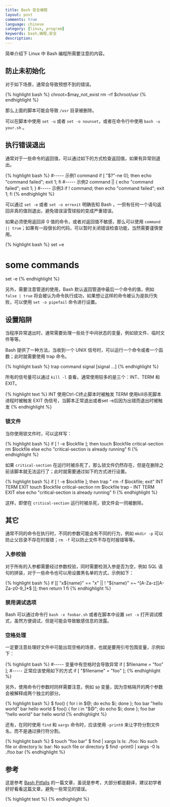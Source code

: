 ```yaml
---
title: Bash 安全编程
layout: post
comments: true
language: chinese
category: [linux, program]
keywords: bash,编程,安全
description:
---
```


简单介绍下 Linux 中 Bash 编程所需要注意的内容。

<!-- more -->

## 防止未初始化

对于如下场景，通常会导致预想不到的错误。

{% highlight bash %}
chroot=$may_not_exist
rm -rf $chroot/usr
{% endhighlight %}

那么上面的脚本可能会导致 `/usr` 目录被删除。

可以在脚本中使用 `set -u` 或者 `set -o nounset`，或者在命令行中使用 `bash -u your.sh` 。

## 执行错误退出

通常对于一些命令的返回值，可以通过如下的方式检查返回值，如果有异常则退出。

{% highlight bash %}
#----- 示例1
command
if [ "$?"-ne 0]; then echo "command failed"; exit 1; fi
#----- 示例2
command || { echo "command failed"; exit 1; }
#----- 示例3
if ! command; then echo "command failed"; exit 1; fi
{% endhighlight %}

可以通过 `set -e` 或者 `set -o errexit` 明确告知 Bash ，一但有任何一个语句返回非真的值则退出，避免错误滚雪球般的变成严重错误。

如果必须使用返回非 0 值的命令，或者对返回值不敏感，那么可以使用 `command || true`；如果有一段很长的代码，可以暂时关闭错误检查功能，当然需要谨慎使用。

{% highlight bash %}
set +e
# some commands
set -e
{% endhighlight %}

另外，需要注意管道的使用，Bash 默认返回管道中最后一个命令的值，例如 `false | true` 将会被认为命令执行成功，如果想让这样的命令被认为是执行失败，可以使用 `set -o pipefail` 命令进行设置。

## 设置陷阱

当程序异常退出时，通常需要处理一些处于中间状态的变量，例如锁文件、临时文件等等。

Bash 提供了一种方法，当收到一个 UNIX 信号时，可以运行一个命令或者一个函数；此时就需要使用 trap 命令。

{% highlight bash %}
trap command signal [signal ...]
{% endhighlight %}

所有的信号量可以通过 `kill -l` 查看，通常使用较多的是三个：INT、TERM 和 EXIT。

{% highlight text %}
INT   使用Ctrl-C终止脚本时被触发
TERM  使用kill杀死脚本进程时被触发
EXIT  伪信号，当脚本正常退出或者set -e后因为出错而退出时被触发
{% endhighlight %}

### 锁文件

当你使用锁文件时，可以这样写：

{% highlight bash %}
if [ ! -e $lockfile ]; then
    touch $lockfile
    critical-section
    rm $lockfile
else
    echo "critical-section is already running"
fi
{% endhighlight %}

如果 `critical-section` 在运行时被杀死了，那么锁文件仍然存在，但是在删除之前该脚本就无法运行了；此时就需要通过如下的方式进行设置。

{% highlight bash %}
if [ ! -e $lockfile ]; then
    trap " rm -f $lockfile; exit" INT TERM EXIT
    touch $lockfile
    critical-section
    rm $lockfile
    trap - INT TERM EXIT
else
    echo "critical-section is already running"
fi
{% endhighlight %}

这样，即使在 `critical-section` 运行时被杀死，锁文件会一同被删除。


<!--
### 竟态条件

另外，在上面锁文件示例中，会存在一个竟态条件，也就是在判断锁文件和创建锁文件之间。

其中一个可行的解决方法是使用IO重定向和bash的noclobber(wikipedia)模式，重定向到不存在的文件。我们可以这么做：
if ( set -o noclobber; echo "$$" > "$lockfile") 2> /dev/null;
then
trap 'rm -f "$lockfile"; exit $?' INT TERM EXIT
critical-section
rm -f "$lockfile"
trap - INT TERM EXIT
else
echo "Failed to acquire lockfile: $lockfile"
echo "held by $(cat $lockfile)"
fi
更复杂一点儿的问题是你要更新一大堆文件，当它们更新过程中出现问题时，你是否能让脚本挂得更加优雅一些。你想确认那些正确更新了，哪些根本没有变化。比如你需要一个添加用户的脚本。
add_to_passwd $user
cp -a /etc/skel /home/$user
chown $user /home/$user -R
当磁盘空间不足或者进程中途被杀死，这个脚本就会出现问题。在这种情况下，你也许希望用户账户不存在，而且他的文件也应该被删除。
rollback() {
del_from_passwd $user
if [ -e /home/$user ]; then
rm -rf /home/$user
fi
exit
}

trap rollback INT TERM EXIT
add_to_passwd $user

cp -a /etc/skel /home/$user
chown $user /home/$user -R
trap - INT TERM EXIT
在脚本最后需要使用trap关闭rollback调用，否则当脚本正常退出的时候rollback将会被调用，那么脚本等于什么都没做。
保持原子化

又是你需要一次更新目录中的一大堆文件，比如你需要将URL重写到另一个网站的域名。你也许会写：
for file in $(find /var/www -type f -name "*.html"); do
perl -pi -e 's/www.example.net/www.example.com/' $file
done
如果修改到一半是脚本出现问题，一部分使用www.example.com，而另一部分使用www.example.net。你可以使用备份和trap解决，但在升级过程中你的网站URL是不一致的。
解决方法是将这个改变做成一个原子操作。先对数据做一个副本，在副本中更新URL，再用副本替换掉现在工作的版本。你需要确认副本和工作版本目录在同一个磁盘分区上，这样你就可以利用Linux系统的优势，它移动目录仅仅是更新目录指向的inode节点。
cp -a /var/www /var/www-tmp
for file in $(find /var/www-tmp -type -f -name "*.html"); do
perl -pi -e 's/www.example.net/www.example.com/' $file
done
mv /var/www /var/www-old
mv /var/www-tmp /var/www
-->

## 其它

通常不同的命令在执行时，不同的参数可能会有不同的行为，例如 `mkdir -p` 可以防止父目录不存在时报错；`rm -f` 可以防止文件不存在时报错等等。

### 入参校验

对于所有的入参都需要经过参数校验，同时需要检测入参是否为空，例如 SQL 语句的拼装，对于一些命令也可以用设置黑名单的方式，示例如下：

{% highlight bash %}
if [[ "x${name}" == "x" || ! "${name}" =~ ^[A-Za-z][A-Za-z0-9_]*$ ]]; then
	return 1
fi
{% endhighlight %}

### 禁用调试选项

Bash 可以通过命令行 `bash -x foobar.sh` 或者在脚本中设置 `set -x` 打开调试模式，虽然方便调试，但是可能会导致敏感信息的泄露。

### 空格处理

一定要注意处理好文件中可能出现空格的场景，也就是要用引号包围变量，示例如下：

{% highlight bash %}
#----- 变量中有空格时会导致异常
if [ $filename = "foo" ];
#----- 正常应该使用如下的方式
if [ "$filename" = "foo" ];
{% endhighlight %}

另外，使用命令行参数时同样需要注意，例如 `$@` 变量，因为空格隔开的两个参数会被解释成两个独立的部分。

{% highlight bash %}
$ foo() { for i in $@; do echo $i; done }; foo bar "hello world"
bar
hello
world
$ foo() { for i in "$@"; do echo $i; done }; foo bar "hello world"
bar
hello world
{% endhighlight %}

还有，在同时使用 `find` 和 `xargs` 命令时，应该使用 `-print0` 来让字符分割文件名，而不是通过换行符分割。

{% highlight bash %}
$ touch "foo bar"
$ find | xargs ls
ls: ./foo: No such file or directory
ls: bar: No such file or directory
$ find -print0 | xargs -0 ls
./foo bar
{% endhighlight %}



<!--


下面就逐个分析一下这篇文章中提到的错误。不是完全的翻译，有些没用的话就略过了， 有些地方则加了些注释。

    for i in `ls *.mp3`

    常见的错误写法：

     for i in `ls *.mp3`; do     # Wrong!

    为什么错误呢？因为for…in语句是按照空白来分词的，包含空格的文件名会被拆成多个词。 如遇到 01 - Don’t Eat the Yellow Snow.mp3 时，i的值会依次取 01，-，Don’t，等等。

    用双引号也不行，它会将ls *.mp3的全部结果当成一个词来处理。

     for i in "`ls *.mp3`"; do   # Wrong!

    正确的写法是

     for i in *.mp3; do

    cp $file $target

    这句话基本上正确，但同样有空格分词的问题。所以应当用双引号：

     cp "$file" "$target"

    但是如果凑巧文件名以 - 开头，这个文件名会被 cp 当作命令行选项来处理，依旧很头疼。可以试试下面这个。

     cp -- "$file" "$target"

    运气差点的再碰上一个不支持 – 选项的系统，那只能用下面的方法了：使每个变量都以目录开头。

     for i in ./*.mp3; do
       cp "$i" /target
       ...

    [ $foo = "bar" ]

    当$foo为空时，上面的命令就变成了

     [ = "bar" ]

    类似地，当$foo包含空格时：

     [ multiple words here = "bar" ]

    两者都会出错。所以应当用双引号将变量括起来：

     [ "$foo" = bar ]      # 几乎完美了。

    但是！当$foo以 - 开头时依然会有问题。 在较新的bash中你可以用下面的方法来代替，[[ 关键字能正确处理空白、空格、带横线等问题。

     [[ $foo = bar ]]      # 正确

    旧版本bash中可以用这个技巧（虽然不好理解）：

     [ x"$foo" = xbar ]    # 正确

    或者干脆把变量放在右边，因为 [ 命令的等号右边即使是空白或是横线开头，依然能正常工作。 （Java编程风格中也有类似的做法，虽然目的不一样。）

     [ bar = "$foo" ]      # 正确

    cd `dirname "$f"`

    同样也存在空格问题。那么加上引号吧。

     cd "`dirname "$f"`"

    问题来了，是不是写错了？由于双引号的嵌套，你会认为`dirname 是第一个字符串，`是第二个字符串。 错了，那是C语言。在bash中，命令替换（反引号``中的内容）里面的双引号会被正确地匹配到一起， 不用特意去转义。

    $()语法也相同，如下面的写法是正确的。

     cd "$(dirname "$f")"

    [ "$foo" = bar && "$bar" = foo ]

    [ 中不能使用 && 符号！因为 [ 的实质是 test 命令，&& 会把这一行分成两个命令的。应该用以下的写法。

     [ bar = "$foo" -a foo = "$bar" ]       # Right!
     [ bar = "$foo" ] && [ foo = "$bar" ]   # Also right!
     [[ $foo = bar && $bar = foo ]]         # Also right!

    [ $foo > 7 ]

    很可惜 [[ 只适用于字符串，不能做数字比较。数字比较应当这样写：

     (( $foo > 7 ))

    或者用经典的写法：

     [ $foo -gt 7 ]

    但上述使用 -gt 的写法有个问题，那就是当 $foo 不是数字时就会出错。你必须做好类型检验。

    这样写也行。

     [[ $foo -gt 7 ]]

    grep foo bar | while read line; do ((count++)); done

    这行代码数出bar文件中包含foo的行数，虽然很麻烦（等同于grep -c foo bar或者 grep foo bar | wc -l）。 乍一看没有问题，但执行之后count变量却没有值。因为管道中的每个命令都放到一个新的子shell中执行， 所以子shell中定义的count变量无法传递出来。

    if [grep foo myfile]

    初学者常犯的错误，就是将 if 语句后面的 [ 当作if语法的一部分。实际上它是一个命令，相当于 test 命令， 而不是 if 语法。这一点C程序员特别应当注意。

    if 会将 if 到 then 之间的所有命令的返回值当作判断条件。因此上面的语句应当写成

     if grep foo myfile > /dev/null; then

    if [bar="$foo"]

    同样，[ 是个命令，不是 if 语句的一部分，所以要注意空格。

     if [ bar = "$foo" ]

    if [ [ a = b ] && [ c = d ] ]

    同样的问题，[ 不是 if 语句的一部分，当然也不是改变逻辑判断的括号。它是一个命令。可能C程序员比较容易犯这个错误？

    if [ a = b ] && [ c = d ]        # 正确

    cat file | sed s/foo/bar/ > file

    你不能在同一条管道操作中同时读写一个文件。根据管道的实现方式，file要么被截断成0字节，要么会无限增长直到填满整个硬盘。 如果想改变原文件的内容，只能先将输出写到临时文件中再用mv命令。

    sed 's/foo/bar/g' file > tmpfile && mv tmpfile file

    echo $foo

    这句话还有什么错误码？一般来说是正确的，但下面的例子就有问题了。

    MSG="Please enter a file name of the form *.zip"
    echo $MSG         # 错误！

    如果恰巧当前目录下有zip文件，就会显示成

    Please enter a file name of the form freenfss.zip lw35nfss.zip

    所以即使是echo也别忘记给变量加引号。

    $foo=bar

    变量赋值时无需加 $ 符号——这不是Perl或PHP。

    foo = bar

    变量赋值时等号两侧不能加空格——这不是C语言。

    echo <<EOF

    here document是个好东西，它可以输出成段的文字而不用加引号也不用考虑换行符的处理问题。 不过here document输出时应当使用cat而不是echo。

    # This is wrong:
    echo <<EOF
    Hello world
    EOF

    # This is right:
    cat <<EOF
    Hello world
    EOF

    su -c 'some command'

    原文的意思是，这条基本上正确，但使用者的目的是要将 -c ‘some command’ 传给shell。 而恰好 su 有个 -c 参数，所以su 只会将 ‘some command’ 传给shell。所以应该这么写：

    su root -c 'some command'

    但是在我的平台上，man su 的结果中关于 -c 的解释为

    -c, --commmand=COMMAND
                pass a single COMMAND to the shell with -c

    也就是说，-c ‘some command’ 同样会将 -c ‘some command’ 这样一个字符串传递给shell， 和这条就不符合了。不管怎样，先将这一条写在这里吧。

    cd /foo; bar

    cd有可能会出错，出错后 bar 命令就会在你预想不到的目录里执行了。所以一定要记得判断cd的返回值。

    cd /foo && bar

    如果你要根据cd的返回值执行多条命令，可以用      。

    cd /foo || exit 1;
    bar
    baz

    关于目录的一点题外话，假设你要在shell程序中频繁变换工作目录，如下面的代码：

    find ... -type d | while read subdir; do
      cd "$subdir" && whatever && ... && cd -
    done

    不如这样写：

    find ... -type d | while read subdir; do
      (cd "$subdir" && whatever && ...)
    done

    括号会强制启动一个子shell，这样在这个子shell中改变工作目录不会影响父shell（执行这个脚本的shell）， 就可以省掉cd - 的麻烦。

    你也可以灵活运用 pushd、popd、dirs 等命令来控制工作目录。

    [ bar == "$foo" ]

    [ 命令中不能用 ==，应当写成

    [ bar = "$foo" ] && echo yes
    [[ bar == $foo ]] && echo yes

    for i in {1..10}; do ./something &; done

    & 后面不应该再放 ; ，因为 & 已经起到了语句分隔符的作用，无需再用;。

    for i in {1..10}; do ./something & done

    cmd1 && cmd2 || cmd3

    有人喜欢用这种格式来代替 if…then…else 结构，但其实并不完全一样。如果cmd2返回一个非真值，那么cmd3则会被执行。 所以还是老老实实地用 if cmd1; then cmd2; else cmd3 为好。

    UTF-8的BOM(Byte-Order Marks)问题

    UTF-8编码可以在文件开头用几个字节来表示编码的字节顺序，这几个字节称为BOM。但Unix格式的UTF-8编码不需要BOM。 多余的BOM会影响shell解析，特别是开头的 #!/bin/sh 之类的指令将会无法识别。

    MS-DOS格式的换行符(CRLF)也存在同样的问题。如果你将shell程序保存成DOS格式，脚本就无法执行了。

    $ ./dos
    -bash: ./dos: /bin/sh^M: bad interpreter: No such file or directory

    echo "Hello World!"

    交互执行这条命令会产生以下的错误：

    -bash: !": event not found

    因为 !” 会被当作命令行历史替换的符号来处理。不过在shell脚本中没有这样的问题。

    不幸的是，你无法使用转义符来转义!：

    $ echo "hi\!"
    hi\!

    解决方案之一，使用单引号，即

    $ echo 'Hello, world!'

    如果你必须使用双引号，可以试试通过 set +H 来取消命令行历史替换。

    set +H
    echo "Hello, world!"

    for arg in $*

    $*表示所有命令行参数，所以你可能想这样写来逐个处理参数，但参数中包含空格时就会失败。如：

    #!/bin/bash
    # Incorrect version
    for x in $*; do
      echo "parameter: '$x'"
    done

    $ ./myscript 'arg 1' arg2 arg3
    parameter: 'arg'
    parameter: '1'
    parameter: 'arg2'
    parameter: 'arg3'

    正确的方法是使用 $@。

    #!/bin/bash
    # Correct version
    for x in "$@"; do
      echo "parameter: '$x'"
    done

    $ ./myscript 'arg 1' arg2 arg3
    parameter: 'arg 1'
    parameter: 'arg2'
    parameter: 'arg3'

    在 bash 的手册中对 $* 和 $@ 的说明如下：

    *    Expands to the positional parameters, starting from one.
         When the expansion occurs within double quotes, it
         expands to a single word with the value of each parameter
         separated by the first character of the IFS special variable.
         That is, "$*" is equivalent to "$1c$2c...",
    @    Expands to the positional parameters, starting from one.
         When the expansion occurs within double quotes, each
         parameter expands to a separate word.  That  is,  "$@"
         is equivalent to "$1" "$2" ...

    可见，不加引号时 $* 和 $@ 是相同的，但$* 会被扩展成一个字符串，而 $@ 会 被扩展成每一个参数。

    function foo()

    在bash中没有问题，但其他shell中有可能出错。不要把 function 和括号一起使用。 最为保险的做法是使用括号，即

    foo() {
      ...
    }




/reference/linux/BashPitfalls.mhtml
-->


## 参考

这是参考 [Bash Pitfalls](http://bash.cumulonim.biz/BashPitfalls.html) 的一篇文章，虽说是参考，大部分都是翻译，建议初学者好好看看这篇文章，避免一些常见的错误。


<!--
Bash编程易犯的错误
http://blog.jobbole.com/46191/
Bash 老司机也可能忽视的 10 大编程细节
https://www.leiphone.com/news/201703/i49ztcRDDymM7Id5.html
初识Bash编程
http://www.jianshu.com/p/d590aa13b124

ShellCheck
-->

{% highlight text %}
{% endhighlight %}
